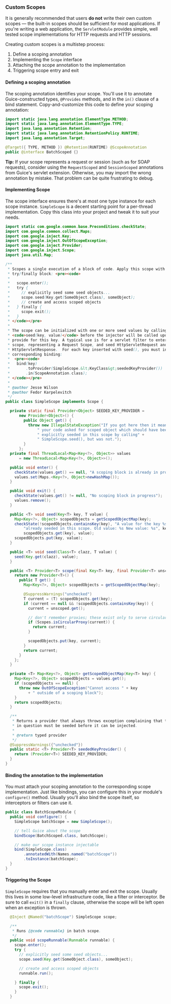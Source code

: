 ### Custom Scopes
It is generally recommended that users **do not** write their own custom scopes — the built-in scopes should be sufficient for most applications. If you're writing a web application, the `ServletModule` provides simple, well tested scope implementations for HTTP requests and HTTP sessions. 

Creating custom scopes is a multistep process:
  1. Define a scoping annotation
  2. Implementing the `Scope` interface
  3. Attaching the scope annotation to the implementation
  4. Triggering scope entry and exit

#### Defining a scoping annotation
The scoping annotation identifies your scope. You'll use it to annotate Guice-constructed types, `@Provides` methods, and in the `in()` clause of a bind statement. Copy-and-customize this code to define your scoping annotation:
```java
import static java.lang.annotation.ElementType.METHOD;
import static java.lang.annotation.ElementType.TYPE;
import java.lang.annotation.Retention;
import static java.lang.annotation.RetentionPolicy.RUNTIME;
import java.lang.annotation.Target;

@Target({ TYPE, METHOD }) @Retention(RUNTIME) @ScopeAnnotation
public @interface BatchScoped {}
```
**Tip:** If your scope represents a request or session (such as for SOAP requests), consider using the `RequestScoped` and `SessionScoped` annotations from Guice's servlet extension. Otherwise, you may import the wrong annotation by mistake. That problem can be quite frustrating to debug.

#### Implementing Scope
The scope interface ensures there's at most one type instance for each scope instance. `SimpleScope` is a decent starting point for a per-thread implementation. Copy this class into your project and tweak it to suit your needs.
```java
import static com.google.common.base.Preconditions.checkState;
import com.google.common.collect.Maps;
import com.google.inject.Key;
import com.google.inject.OutOfScopeException;
import com.google.inject.Provider;
import com.google.inject.Scope;
import java.util.Map;

/**
 * Scopes a single execution of a block of code. Apply this scope with a
 * try/finally block: <pre><code>
 *
 *   scope.enter();
 *   try {
 *     // explicitly seed some seed objects...
 *     scope.seed(Key.get(SomeObject.class), someObject);
 *     // create and access scoped objects
 *   } finally {
 *     scope.exit();
 *   }
 * </code></pre>
 *
 * The scope can be initialized with one or more seed values by calling
 * <code>seed(key, value)</code> before the injector will be called upon to
 * provide for this key. A typical use is for a servlet filter to enter/exit the
 * scope, representing a Request Scope, and seed HttpServletRequest and
 * HttpServletResponse.  For each key inserted with seed(), you must include a
 * corresponding binding:
 *  <pre><code>
 *   bind(key)
 *       .toProvider(SimpleScope.&lt;KeyClass&gt;seededKeyProvider())
 *       .in(ScopeAnnotation.class);
 * </code></pre>
 *
 * @author Jesse Wilson
 * @author Fedor Karpelevitch
 */
public class SimpleScope implements Scope {

  private static final Provider<Object> SEEDED_KEY_PROVIDER =
      new Provider<Object>() {
        public Object get() {
          throw new IllegalStateException("If you got here then it means that" +
              " your code asked for scoped object which should have been" +
              " explicitly seeded in this scope by calling" +
              " SimpleScope.seed(), but was not.");
        }
      };
  private final ThreadLocal<Map<Key<?>, Object>> values
      = new ThreadLocal<Map<Key<?>, Object>>();

  public void enter() {
    checkState(values.get() == null, "A scoping block is already in progress");
    values.set(Maps.<Key<?>, Object>newHashMap());
  }

  public void exit() {
    checkState(values.get() != null, "No scoping block in progress");
    values.remove();
  }

  public <T> void seed(Key<T> key, T value) {
    Map<Key<?>, Object> scopedObjects = getScopedObjectMap(key);
    checkState(!scopedObjects.containsKey(key), "A value for the key %s was " +
        "already seeded in this scope. Old value: %s New value: %s", key,
        scopedObjects.get(key), value);
    scopedObjects.put(key, value);
  }

  public <T> void seed(Class<T> clazz, T value) {
    seed(Key.get(clazz), value);
  }

  public <T> Provider<T> scope(final Key<T> key, final Provider<T> unscoped) {
    return new Provider<T>() {
      public T get() {
        Map<Key<?>, Object> scopedObjects = getScopedObjectMap(key);

        @SuppressWarnings("unchecked")
        T current = (T) scopedObjects.get(key);
        if (current == null && !scopedObjects.containsKey(key)) {
          current = unscoped.get();

          // don't remember proxies; these exist only to serve circular dependencies
          if (Scopes.isCircularProxy(current)) {
            return current;
          }

          scopedObjects.put(key, current);
        }
        return current;
      }
    };
  }

  private <T> Map<Key<?>, Object> getScopedObjectMap(Key<T> key) {
    Map<Key<?>, Object> scopedObjects = values.get();
    if (scopedObjects == null) {
      throw new OutOfScopeException("Cannot access " + key
          + " outside of a scoping block");
    }
    return scopedObjects;
  }

  /**
   * Returns a provider that always throws exception complaining that the object
   * in question must be seeded before it can be injected.
   *
   * @return typed provider
   */
  @SuppressWarnings({"unchecked"})
  public static <T> Provider<T> seededKeyProvider() {
    return (Provider<T>) SEEDED_KEY_PROVIDER;
  }
}
```

#### Binding the annotation to the implementation
You must attach your scoping annotation to the corresponding scope implementation. Just like bindings, you can configure this in your module's `configure()` method. Usually you'll also bind the scope itself, so interceptors or filters can use it.
```java
public class BatchScopeModule {
  public void configure() {
    SimpleScope batchScope = new SimpleScope();

    // tell Guice about the scope
    bindScope(BatchScoped.class, batchScope);

    // make our scope instance injectable
    bind(SimpleScope.class)
        .annotatedWith(Names.named("batchScope"))
        .toInstance(batchScope);
  }
}
```

#### Triggering the Scope
`SimpleScope` requires that you manually enter and exit the scope. Usually this lives in some low-level infrastructure code, like a filter or interceptor. Be sure to call `exit()` in a `finally` clause, otherwise the scope will be left open when an exception is thrown.
```java
  @Inject @Named("batchScope") SimpleScope scope;

  /**
   * Runs {@code runnable} in batch scope.
   */
  public void scopeRunnable(Runnable runnable) {
    scope.enter();
    try {
      // explicitly seed some seed objects...
      scope.seed(Key.get(SomeObject.class), someObject);

      // create and access scoped objects
      runnable.run();

    } finally {
      scope.exit();
    }
  }
```